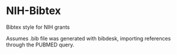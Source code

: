 # NIH-Bibtex

Bibtex style for NIH grants 

Assumes .bib file was generated with bibdesk, importing references through the PUBMED query.
